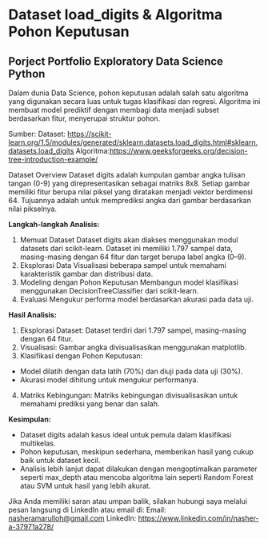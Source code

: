 # Dataset load_digits & Algoritma Pohon Keputusan
## Porject Portfolio Exploratory Data Science Python
Dalam dunia Data Science, pohon keputusan adalah salah satu algoritma yang digunakan secara luas untuk tugas klasifikasi dan regresi. Algoritma ini membuat model prediktif dengan membagi data menjadi subset berdasarkan fitur, menyerupai struktur pohon.

Sumber: 
Dataset: https://scikit-learn.org/1.5/modules/generated/sklearn.datasets.load_digits.html#sklearn.datasets.load_digits
Algoritma:https://www.geeksforgeeks.org/decision-tree-introduction-example/

Dataset Overview
Dataset digits adalah kumpulan gambar angka tulisan tangan (0-9) yang direpresentasikan sebagai matriks 8x8. Setiap gambar memiliki fitur berupa nilai piksel yang diratakan menjadi vektor berdimensi 64. Tujuannya adalah untuk memprediksi angka dari gambar berdasarkan nilai pikselnya.

**Langkah-langkah Analisis:**
1. Memuat Dataset
Dataset digits akan diakses menggunakan modul datasets dari scikit-learn. Dataset ini memiliki 1.797 sampel data, masing-masing dengan 64 fitur dan target berupa label angka (0–9).
2. Eksplorasi Data
Visualisasi beberapa sampel untuk memahami karakteristik gambar dan distribusi data.
3. Modeling dengan Pohon Keputusan
Membangun model klasifikasi menggunakan DecisionTreeClassifier dari scikit-learn.
4. Evaluasi
Mengukur performa model berdasarkan akurasi pada data uji.

**Hasil Analisis:**
1. Eksplorasi Dataset: Dataset terdiri dari 1.797 sampel, masing-masing dengan 64 fitur.
2. Visualisasi: Gambar angka divisualisasikan menggunakan matplotlib.
3. Klasifikasi dengan Pohon Keputusan:
- Model dilatih dengan data latih (70%) dan diuji pada data uji (30%).
- Akurasi model dihitung untuk mengukur performanya.
4. Matriks Kebingungan: Matriks kebingungan divisualisasikan untuk memahami prediksi yang benar dan salah.
  
**Kesimpulan:**
- Dataset digits adalah kasus ideal untuk pemula dalam klasifikasi multikelas.
- Pohon keputusan, meskipun sederhana, memberikan hasil yang cukup baik untuk dataset kecil.
- Analisis lebih lanjut dapat dilakukan dengan mengoptimalkan parameter seperti max_depth atau mencoba algoritma lain seperti Random Forest atau SVM untuk hasil yang lebih akurat.

Jika Anda memiliki saran atau umpan balik, silakan hubungi saya melalui pesan langsung di LinkedIn atau email di:
Email: nasheramarulloh@gmail.com
LinkedIn: https://www.linkedin.com/in/nasher-a-37971a278/

